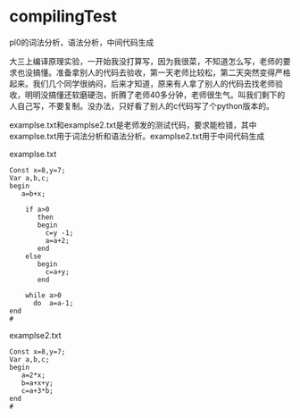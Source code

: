 # compilingTest
pl0的词法分析，语法分析，中间代码生成   

大三上编译原理实验，一开始我没打算写，因为我很菜，不知道怎么写，老师的要求也没搞懂。准备拿别人的代码去验收，第一天老师比较松，第二天突然变得严格起来。我们几个同学很纳闷，后来才知道，原来有人拿了别人的代码去找老师验收，明明没搞懂还软磨硬泡，折腾了老师40多分钟，老师很生气。叫我们剩下的人自己写，不要复制。没办法，只好看了别人的c代码写了个python版本的。   

examplse.txt和examplse2.txt是老师发的测试代码，要求能检错，其中examplse.txt用于词法分析和语法分析。examplse2.txt用于中间代码生成  

examplse.txt
```
Const x=8,y=7;
Var a,b,c;
begin
   a=b+x;
    
    if a>0
       then
       begin
         c=y -1;
         a=a+2;
       end
    else
       begin
         c=a+y;
       end
   
    while a>0
      do  a=a-1;
end
#
```

examplse2.txt

```
Const x=8,y=7;
Var a,b,c;
begin
   a=2*x;
   b=a+x+y;
   c=a+3*b;
end
#
```
